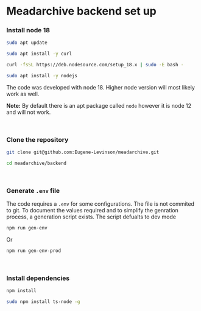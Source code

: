 # Meadarchive backend set up

### Install node 18
```bash
sudo apt update
```

```bash
sudo apt install -y curl
```

```bash
curl -fsSL https://deb.nodesource.com/setup_18.x | sudo -E bash -
```

```bash
sudo apt install -y nodejs
```
The code was developed with node 18. Higher node version will most likely work as well. 

**Note:** By default there is an apt package called `node` however it is node 12 and will not work.

<br>

### Clone the repository
```bash
git clone git@github.com:Eugene-Levinson/meadarchive.git
```

```bash
cd meadarchive/backend
```

<br>

### Generate `.env` file
The code requires a `.env` for some configurations. The file is not commited to git. To document the values required and to simplify the genration process, a generation script exists. The script defualts to dev mode


```bash
npm run gen-env
```

Or
  
```bash
npm run gen-env-prod
```

<br>

### Install dependencies
```bash
npm install
```

```bash
sudo npm install ts-node -g
```

